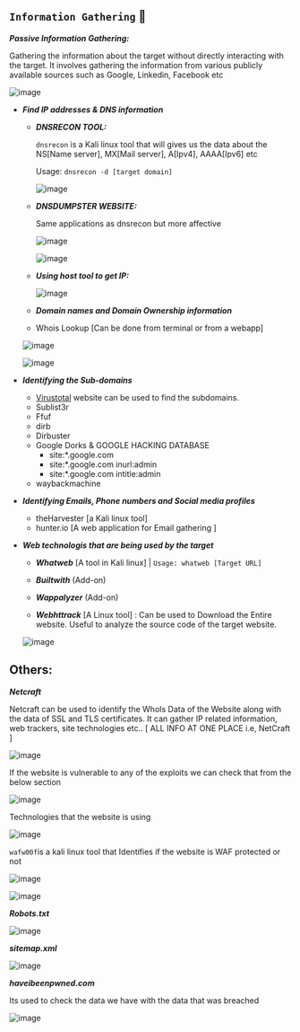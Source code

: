 ## `Information Gathering` :monocle_face:  

***Passive Information Gathering:*** 
  
  Gathering the information about the target without directly interacting with the target. It involves gathering the information from various publicly available sources such as Google, Linkedin, Facebook etc
  
  ![image](https://user-images.githubusercontent.com/42320878/189478126-9ab9d739-3f98-43b8-bc59-8f25a4e3dde8.png)


 - ***Find IP addresses & DNS information***
 
    - ***DNSRECON TOOL:***

       `dnsrecon` is a Kali linux tool that will gives us the data about the NS[Name server], MX[Mail server], A[Ipv4], AAAA[Ipv6] etc
       
       Usage: `dnsrecon -d [target domain]`

       ![image](https://user-images.githubusercontent.com/42320878/189398598-5cc92c72-9983-4f74-8557-b8453502089f.png)
       
    - ***DNSDUMPSTER WEBSITE:*** 
    
       Same applications as dnsrecon but more affective
       
       ![image](https://user-images.githubusercontent.com/42320878/189400495-e4765a31-3cd6-47a6-93c4-35180a571bc9.png)
       
       ![image](https://user-images.githubusercontent.com/42320878/189400993-59b27cf4-3930-4213-aca9-86e99397a01d.png)


 
 
    - ***Using host tool to get IP:***
 
       ![image](https://user-images.githubusercontent.com/42320878/189367135-f8909e58-7f16-4ca0-a2d4-e017554e3f62.png)


    - ***Domain names and Domain Ownership information***
 
    -  Whois Lookup [Can be done from terminal or from a webapp]
      
      ![image](https://user-images.githubusercontent.com/42320878/189373435-74993ee1-6339-4dcd-8b8c-0e3243cbfad5.png)
      
      ![image](https://user-images.githubusercontent.com/42320878/189374281-abfcfdcf-ff2c-4aa2-a2a9-bc4d17e39833.png)


 - ***Identifying the Sub-domains***
 
    - [Virustotal](https://www.virustotal.com/) website can be used to find the subdomains. 
    - Sublist3r
    - Ffuf
    - dirb
    - Dirbuster
    - Google Dorks & GOOGLE HACKING DATABASE
      - site:*.google.com 
      - site:*.google.com inurl:admin
      - site:*.google.com intitle:admin
    - waybackmachine
    
 - ***Identifying Emails, Phone numbers and Social media profiles***
    
    - theHarvester [a Kali linux tool]
    - hunter.io [A web application for Email gathering ]

- ***Web technologis that are being used by the target***

     - ***Whatweb*** [A tool in Kali linux] | `Usage: whatweb [Target URL]`
     
     - ***Builtwith*** (Add-on)
     
     - ***Wappalyzer*** (Add-on)
     
     - ***Webhttrack*** [A Linux tool] : Can be used to Download the Entire website. Useful to analyze the source code of the target website.
     
     ![image](https://user-images.githubusercontent.com/42320878/189370732-827cda10-e725-46d8-9237-56a4cd3ad11c.png)

 ## Others:
 
   ***Netcraft***
   
   Netcraft can be used to identify the WhoIs Data of the Website along with the data of SSL and TLS certificates.
   It can gather IP related information, web trackers, site technologies etc.. [ ALL INFO AT ONE PLACE i.e, NetCraft ]
   
   ![image](https://user-images.githubusercontent.com/42320878/189394856-16ae863b-9f4d-4975-bb91-4cfca7d85f14.png)
   
   If the website is vulnerable to any of the exploits we can check that from the below section
   
   ![image](https://user-images.githubusercontent.com/42320878/189396728-25035a70-1e4e-484e-a3a4-8954d4d8158d.png)
   
   Technologies that the website is using
   
   ![image](https://user-images.githubusercontent.com/42320878/189397270-0945ab33-316e-4616-bd14-ed3f650ad362.png)

   `wafw00f`is a kali linux tool that Identifies if the website is WAF protected or not 
   
   ![image](https://user-images.githubusercontent.com/42320878/189408656-66a8056d-6aff-4878-9ddc-3fefc1675204.png)
   
   ![image](https://user-images.githubusercontent.com/42320878/189408959-3e56879b-1557-42ec-8642-936dc673a8c6.png)



 
   ***Robots.txt***
   
   ![image](https://user-images.githubusercontent.com/42320878/189365622-2969f98e-05ff-471e-bc21-7c4d13c64b1e.png)
   
   ***sitemap.xml***
   
   ![image](https://user-images.githubusercontent.com/42320878/189368017-a03dc1fc-b78f-49e7-b796-71c04fcbb73e.png)

   ***haveibeenpwned.com***
   
   Its used to check the data we have with the data that was breached
   
   ![image](https://user-images.githubusercontent.com/42320878/189415448-dd262dd9-0329-4033-a1b8-7efe7264c3d4.png)

